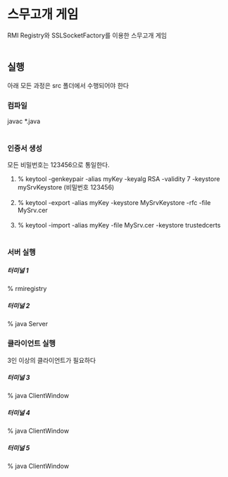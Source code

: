 # 스무고개 게임

RMI Registry와 SSLSocketFactory를 이용한 스무고개 게임<br><br>

## 실행
아래 모든 과정은 src 폴더에서 수행되어야 한다<br>

### 컴파일
javac *.java <br><br>

### 인증서 생성
모든 비밀번호는 123456으로 통일한다.

1. % keytool -genkeypair -alias myKey -keyalg RSA -validity 7 -keystore mySrvKeystore (비밀번호 123456) <br><br>
2. % keytool -export -alias myKey -keystore MySrvKeystore -rfc -file MySrv.cer <br><br>
3. % keytool -import -alias myKey -file MySrv.cer -keystore trustedcerts <br><br>


### 서버 실행

##### 터미널 1
% rmiregistry

##### 터미널 2
% java Server

### 클라이언트 실행
3인 이상의 클라이언트가 필요하다 

##### 터미널 3
% java ClientWindow

##### 터미널 4
% java ClientWindow

##### 터미널 5
% java ClientWindow


